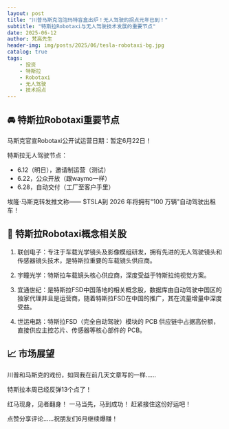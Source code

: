 ```yaml
---
layout: post
title: "川普马斯克泡泡玛特盲盒出炉！无人驾驶的拐点元年已到！"
subtitle: "特斯拉Robotaxi与无人驾驶技术发展的重要节点"
date: 2025-06-12
author: 梵高先生
header-img: img/posts/2025/06/tesla-robotaxi-bg.jpg
catalog: true
tags:
    - 投资
    - 特斯拉
    - Robotaxi
    - 无人驾驶
    - 技术拐点
---
```


## 🚘 特斯拉Robotaxi重要节点

马斯克官宣Robotaxi公开试运营日期：暂定6月22日！

特斯拉无人驾驶节点：
- 6.12（明日），邀请制运营（测试）
- 6.22，公众开放（跟waymo一样）
- 6.28，自动交付（工厂至客户手里）

埃隆·马斯克转发推文称—— $TSLA到 2026 年将拥有"100 万辆"自动驾驶出租车！

## 🎯 特斯拉Robotaxi概念相关股

1. 联创电子：专注于车载光学镜头及影像模组研发，拥有先进的无人驾驶镜头和传感器镜头技术，是特斯拉重要的车载镜头供应商。

2. 宇瞳光学：特斯拉车载镜头核心供应商，深度受益于特斯拉纯视觉方案。

3. 宜通世纪：是特斯拉FSD中国落地的相关概念股，数据库由自动驾驶中国区的独家代理并且是运营商，随着特斯拉FSD在中国的推广，其在流量增量中深度受益。

4. 世运电路：特斯拉FSD（完全自动驾驶）模块的 PCB 供应链中占据高份额，直接供应主控芯片、传感器等核心部件的 PCB。

## 📈 市场展望

川普和马斯克的戏份，如同我在前几天文章写的一样……

特斯拉本周已经反弹13个点了！

红马现身，见者翻身！
一马当先，马到成功！
赶紧接住这份好运吧！

点赞分享评论……祝朋友们6月继续爆赚！